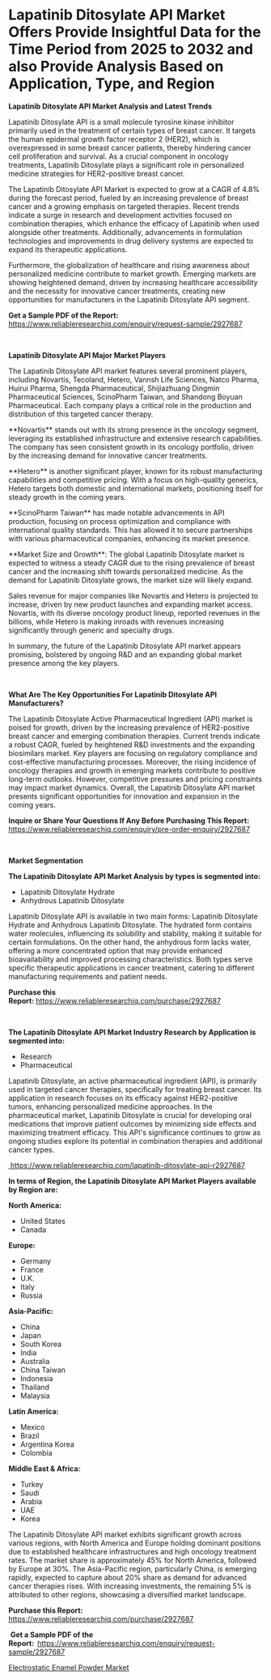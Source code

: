<p><h1>Lapatinib Ditosylate API Market Offers Provide Insightful Data for the Time Period from 2025 to 2032 and also Provide Analysis Based on Application, Type, and Region</h1></p><p><strong>Lapatinib Ditosylate API Market Analysis and Latest Trends</strong></p>
<p><p>Lapatinib Ditosylate API is a small molecule tyrosine kinase inhibitor primarily used in the treatment of certain types of breast cancer. It targets the human epidermal growth factor receptor 2 (HER2), which is overexpressed in some breast cancer patients, thereby hindering cancer cell proliferation and survival. As a crucial component in oncology treatments, Lapatinib Ditosylate plays a significant role in personalized medicine strategies for HER2-positive breast cancer.</p><p>The Lapatinib Ditosylate API Market is expected to grow at a CAGR of 4.8% during the forecast period, fueled by an increasing prevalence of breast cancer and a growing emphasis on targeted therapies. Recent trends indicate a surge in research and development activities focused on combination therapies, which enhance the efficacy of Lapatinib when used alongside other treatments. Additionally, advancements in formulation technologies and improvements in drug delivery systems are expected to expand its therapeutic applications.</p><p>Furthermore, the globalization of healthcare and rising awareness about personalized medicine contribute to market growth. Emerging markets are showing heightened demand, driven by increasing healthcare accessibility and the necessity for innovative cancer treatments, creating new opportunities for manufacturers in the Lapatinib Ditosylate API segment.</p></p>
<p><strong>Get a Sample PDF of the Report:&nbsp;</strong> <a href="https://www.reliableresearchiq.com/enquiry/request-sample/2927687?utm_campaign=2335&utm_medium=2&utm_source=Github&utm_content=ia&utm_term=12032025&utm_id=lapatinib-ditosylate-api">https://www.reliableresearchiq.com/enquiry/request-sample/2927687</a></p>
<p>&nbsp;</p>
<p><strong>Lapatinib Ditosylate API Major Market Players</strong></p>
<p><p>The Lapatinib Ditosylate API market features several prominent players, including Novartis, Tecoland, Hetero, Vannsh Life Sciences, Natco Pharma, Huirui Pharma, Shengda Pharmaceutical, Shijiazhuang Dingmin Pharmaceutical Sciences, ScinoPharm Taiwan, and Shandong Boyuan Pharmaceutical. Each company plays a critical role in the production and distribution of this targeted cancer therapy.</p><p>**Novartis** stands out with its strong presence in the oncology segment, leveraging its established infrastructure and extensive research capabilities. The company has seen consistent growth in its oncology portfolio, driven by the increasing demand for innovative cancer treatments. </p><p>**Hetero** is another significant player, known for its robust manufacturing capabilities and competitive pricing. With a focus on high-quality generics, Hetero targets both domestic and international markets, positioning itself for steady growth in the coming years. </p><p>**ScinoPharm Taiwan** has made notable advancements in API production, focusing on process optimization and compliance with international quality standards. This has allowed it to secure partnerships with various pharmaceutical companies, enhancing its market presence.</p><p>**Market Size and Growth**: The global Lapatinib Ditosylate market is expected to witness a steady CAGR due to the rising prevalence of breast cancer and the increasing shift towards personalized medicine. As the demand for Lapatinib Ditosylate grows, the market size will likely expand.</p><p>Sales revenue for major companies like Novartis and Hetero is projected to increase, driven by new product launches and expanding market access. Novartis, with its diverse oncology product lineup, reported revenues in the billions, while Hetero is making inroads with revenues increasing significantly through generic and specialty drugs.</p><p>In summary, the future of the Lapatinib Ditosylate API market appears promising, bolstered by ongoing R&D and an expanding global market presence among the key players.</p></p>
<p>&nbsp;</p>
<p><strong>What Are The Key Opportunities For Lapatinib Ditosylate API Manufacturers?</strong></p>
<p><p>The Lapatinib Ditosylate Active Pharmaceutical Ingredient (API) market is poised for growth, driven by the increasing prevalence of HER2-positive breast cancer and emerging combination therapies. Current trends indicate a robust CAGR, fueled by heightened R&D investments and the expanding biosimilars market. Key players are focusing on regulatory compliance and cost-effective manufacturing processes. Moreover, the rising incidence of oncology therapies and growth in emerging markets contribute to positive long-term outlooks. However, competitive pressures and pricing constraints may impact market dynamics. Overall, the Lapatinib Ditosylate API market presents significant opportunities for innovation and expansion in the coming years.</p></p>
<p><strong>Inquire or Share Your Questions If Any Before Purchasing This Report:</strong> <a href="https://www.reliableresearchiq.com/enquiry/pre-order-enquiry/2927687?utm_campaign=2335&utm_medium=2&utm_source=Github&utm_content=ia&utm_term=12032025&utm_id=lapatinib-ditosylate-api">https://www.reliableresearchiq.com/enquiry/pre-order-enquiry/2927687</a></p>
<p>&nbsp;</p>
<p><strong>Market Segmentation</strong></p>
<p><strong>The Lapatinib Ditosylate API Market Analysis by types is segmented into:</strong></p>
<p><ul><li>Lapatinib Ditosylate Hydrate</li><li>Anhydrous Lapatinib Ditosylate</li></ul></p>
<p><p>Lapatinib Ditosylate API is available in two main forms: Lapatinib Ditosylate Hydrate and Anhydrous Lapatinib Ditosylate. The hydrated form contains water molecules, influencing its solubility and stability, making it suitable for certain formulations. On the other hand, the anhydrous form lacks water, offering a more concentrated option that may provide enhanced bioavailability and improved processing characteristics. Both types serve specific therapeutic applications in cancer treatment, catering to different manufacturing requirements and patient needs.</p></p>
<p><strong>Purchase this Report:&nbsp;</strong><a href="https://www.reliableresearchiq.com/purchase/2927687?utm_campaign=2335&utm_medium=2&utm_source=Github&utm_content=ia&utm_term=12032025&utm_id=lapatinib-ditosylate-api">https://www.reliableresearchiq.com/purchase/2927687</a></p>
<p>&nbsp;</p>
<p><strong>The Lapatinib Ditosylate API Market Industry Research by Application is segmented into:</strong></p>
<p><ul><li>Research</li><li>Pharmaceutical</li></ul></p>
<p><p>Lapatinib Ditosylate, an active pharmaceutical ingredient (API), is primarily used in targeted cancer therapies, specifically for treating breast cancer. Its application in research focuses on its efficacy against HER2-positive tumors, enhancing personalized medicine approaches. In the pharmaceutical market, Lapatinib Ditosylate is crucial for developing oral medications that improve patient outcomes by minimizing side effects and maximizing treatment efficacy. This API's significance continues to grow as ongoing studies explore its potential in combination therapies and additional cancer types.</p></p>
<p><a href="https://www.reliableresearchiq.com/lapatinib-ditosylate-api-r2927687?utm_campaign=2335&utm_medium=2&utm_source=Github&utm_content=ia&utm_term=12032025&utm_id=lapatinib-ditosylate-api">&nbsp;https://www.reliableresearchiq.com/lapatinib-ditosylate-api-r2927687</a></p>
<p><strong>In terms of Region, the Lapatinib Ditosylate API Market Players available by Region are:</strong></p>
<p>
    <p> <strong> North America: </strong>
        <ul>
            <li>United States</li>
            <li>Canada</li>
        </ul>
        </p> 
    <p> <strong> Europe: </strong>
        <ul>
            <li>Germany</li>
            <li>France</li>
            <li>U.K.</li>
            <li>Italy</li>
            <li>Russia</li>
        </ul>
        </p> 
    <p> <strong> Asia-Pacific: </strong>
        <ul>
            <li>China</li>
            <li>Japan</li>
            <li>South Korea</li>
            <li>India</li>
            <li>Australia</li>
            <li>China Taiwan</li>
            <li>Indonesia</li>
            <li>Thailand</li>
            <li>Malaysia</li>
        </ul>
        </p> 
    <p> <strong> Latin America: </strong>
        <ul>
            <li>Mexico</li>
            <li>Brazil</li>
            <li>Argentina Korea</li>
            <li>Colombia</li>
        </ul>
        </p> 
    <p> <strong> Middle East & Africa: </strong>
        <ul>
            <li>Turkey</li>
            <li>Saudi</li>
            <li>Arabia</li>
            <li>UAE</li>
            <li>Korea</li>
        </ul>
    </p>
    </p>
<p><p>The Lapatinib Ditosylate API market exhibits significant growth across various regions, with North America and Europe holding dominant positions due to established healthcare infrastructures and high oncology treatment rates. The market share is approximately 45% for North America, followed by Europe at 30%. The Asia-Pacific region, particularly China, is emerging rapidly, expected to capture about 20% share as demand for advanced cancer therapies rises. With increasing investments, the remaining 5% is attributed to other regions, showcasing a diversified market landscape.</p></p>
<p><strong>Purchase this Report: </strong><a href="https://www.reliableresearchiq.com/purchase/2927687?utm_campaign=2335&utm_medium=2&utm_source=Github&utm_content=ia&utm_term=12032025&utm_id=lapatinib-ditosylate-api">https://www.reliableresearchiq.com/purchase/2927687</a></p>
<p>&nbsp;<strong>Get a Sample PDF of the Report:&nbsp;&nbsp;</strong><a href="https://www.reliableresearchiq.com/enquiry/request-sample/2927687?utm_campaign=2335&utm_medium=2&utm_source=Github&utm_content=ia&utm_term=12032025&utm_id=lapatinib-ditosylate-api">https://www.reliableresearchiq.com/enquiry/request-sample/2927687</a></p>
<p><strong></strong></p>
<p><p><a href="https://github.com/norbeludie83/Market-Research-Report-List-1/blob/main/electrostatic-enamel-powder-market.md?utm_campaign=2335&utm_medium=2&utm_source=Github&utm_content=ia&utm_term=12032025&utm_id=lapatinib-ditosylate-api">Electrostatic Enamel Powder Market</a></p></p>
